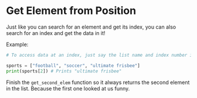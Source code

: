 # Get Element from Position

Just like you can search for an element and get its index, you can also search
for an index and get the data in it!

Example:

```python
# To access data at an index, just say the list name and index number in brackets

sports = ["football", "soccer", "ultimate frisbee"]
print(sports[2]) # Prints "ultimate frisbee"
```

Finish the `get_second_elem` function so it always returns the second element in the list.
Because the first one looked at us funny.
